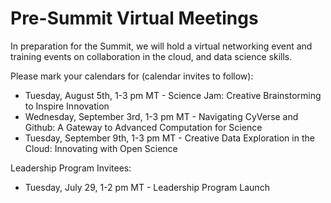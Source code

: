 # Pre-Summit Virtual Meetings

In preparation for the Summit, we will hold a virtual networking event and training events on collaboration in the cloud, and data science skills.

Please mark your calendars for (calendar invites to follow):
* Tuesday, August 5th, 1-3 pm MT - Science Jam: Creative Brainstorming to Inspire Innovation
* Wednesday, September 3rd, 1-3 pm MT - Navigating CyVerse and Github: A Gateway to Advanced Computation for Science
* Tuesday, September 9th, 1-3 pm MT - Creative Data Exploration in the Cloud: Innovating with Open Science

Leadership Program Invitees:
* Tuesday, July 29, 1-2 pm MT - Leadership Program Launch 
